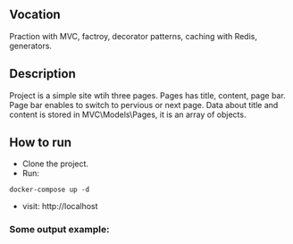 ## Vocation
Praction with MVC, factroy, decorator patterns, caching with Redis, generators.

## Description
Project is a simple site wtih three pages. Pages has title, content, page bar. Page bar enables
to switch to pervious or next page.
Data about title and content is stored in MVC\Models\Pages, it is an array of objects.

## How to run
* Clone the project.
* Run:
```angular2html
docker-compose up -d
```
* visit: http://localhost

### Some output example:
